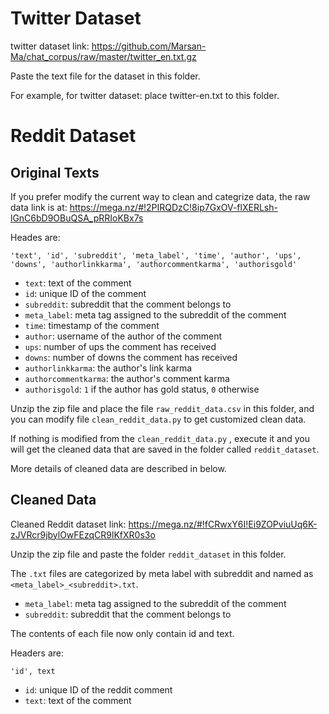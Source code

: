 # Twitter Dataset
twitter dataset link:
https://github.com/Marsan-Ma/chat_corpus/raw/master/twitter_en.txt.gz

Paste the text file for the dataset in this folder.

For example, for twitter dataset: place twitter-en.txt to this folder.

# Reddit Dataset
## Original Texts

If you prefer modify the current way to clean and categrize data, the raw data link is at:
https://mega.nz/#!2PIRQDzC!8ip7GxOV-flXERLsh-lGnC6bD9OBuQSA_pRRIoKBx7s

Heades are:

```
'text', 'id', 'subreddit', 'meta_label', 'time', 'author', 'ups', 'downs', 'authorlinkkarma', 'authorcommentkarma', 'authorisgold'
```

- `text`: text of the comment
- `id`: unique ID of the comment
- `subreddit`: subreddit that the comment belongs to
- `meta_label`: meta tag assigned to the subreddit of the comment
- `time`: timestamp of the comment
- `author`: username of the author of the comment
- `ups`: number of ups the comment has received
- `downs`: number of downs the comment has received
- `authorlinkkarma`: the author's link karma
- `authorcommentkarma`: the author's comment karma
- `authorisgold`: `1` if the author has gold status, `0` otherwise

Unzip the zip file and place the file `raw_reddit_data.csv` in this folder, and you can
modify file `clean_reddit_data.py` to get customized clean data.

If nothing is modified from the `clean_reddit_data.py` , execute it and you will get the cleaned data
that are saved in the folder called `reddit_dataset`.

More details of cleaned data are described in below.


## Cleaned Data

Cleaned Reddit dataset link:
https://mega.nz/#!fCRwxY6I!Ei9ZOPviuUq6K-zJVRcr9jbylOwFEzqCR9lKfXR0s3o

Unzip the zip file and paste the folder `reddit_dataset` in this folder.

The `.txt` files are categorized by meta label with subreddit and named as `<meta_label>_<subreddit>.txt`.
- `meta_label`: meta tag assigned to the subreddit of the comment
- `subreddit`: subreddit that the comment belongs to

The contents of each file now only contain id and text.

Headers are:
```
'id', text
```

- `id`: unique ID of the reddit comment
- `text`: text of the comment
